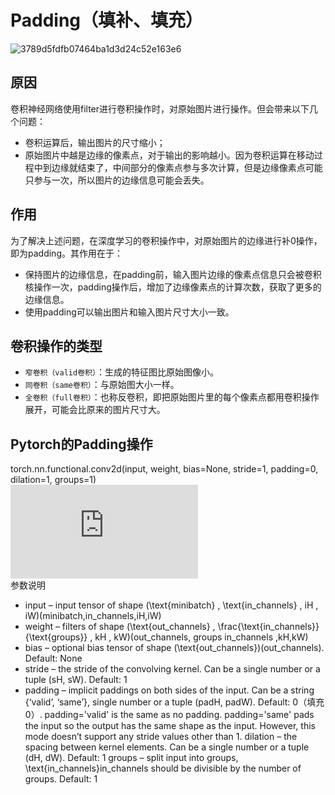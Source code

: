  # Padding（填补、填充）  
![3789d5fdfb07464ba1d3d24c52e163e6](https://user-images.githubusercontent.com/45502587/182561318-2e7b3850-6dac-41b1-8b22-8e9b44c7c3fe.gif)
## 原因  
卷积神经网络使用filter进行卷积操作时，对原始图片进行操作。但会带来以下几个问题：  
- 卷积运算后，输出图片的尺寸缩小；  
- 原始图片中越是边缘的像素点，对于输出的影响越小。因为卷积运算在移动过程中到边缘就结束了，中间部分的像素点参与多次计算，但是边缘像素点可能只参与一次，所以图片的边缘信息可能会丢失。  
## 作用  
为了解决上述问题，在深度学习的卷积操作中，对原始图片的边缘进行补0操作，即为padding。其作用在于：  
- 保持图片的边缘信息，在padding前，输入图片边缘的像素点信息只会被卷积核操作一次，padding操作后，增加了边缘像素点的计算次数，获取了更多的边缘信息。
- 使用padding可以输出图片和输入图片尺寸大小一致。  

## 卷积操作的类型
- `窄卷积（valid卷积）`：生成的特征图比原始图像小。    
- `同卷积（same卷积）`：与原始图大小一样。  
- `全卷积（full卷积）`：也称反卷积，即把原始图片里的每个像素点都用卷积操作展开，可能会比原来的图片尺寸大。  

## Pytorch的Padding操作  
torch.nn.functional.conv2d(input, weight, bias=None, stride=1, padding=0, dilation=1, groups=1)   
![Pytorch函数说明](https://pytorch.org/docs/stable/generated/torch.nn.functional.conv2d.html#torch.nn.functional.conv2d)    
参数说明
- input – input tensor of shape (\text{minibatch} , \text{in\_channels} , iH , iW)(minibatch,in_channels,iH,iW)
- weight – filters of shape (\text{out\_channels} , \frac{\text{in\_channels}}{\text{groups}} , kH , kW)(out_channels, groups in_channels ,kH,kW)
- bias – optional bias tensor of shape (\text{out\_channels})(out_channels). Default: None
- stride – the stride of the convolving kernel. Can be a single number or a tuple (sH, sW). Default: 1
- padding – implicit paddings on both sides of the input. Can be a string {‘valid’, ‘same’}, single number or a tuple (padH, padW). Default: 0（填充0）. padding='valid' is the same as no padding. padding='same' pads the input so the output has the same shape as the input. However, this mode doesn’t support any stride values other than 1.
dilation – the spacing between kernel elements. Can be a single number or a tuple (dH, dW). Default: 1
groups – split input into groups, \text{in\_channels}in_channels should be divisible by the number of groups. Default: 1   

